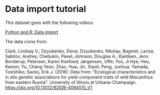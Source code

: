 # Data import tutorial

This dataset goes with the following videos:

[Python and R: Data import](https://www.youtube.com/watch?v=d3RN2ISkpJk)

The data come from:

Clark, Lindsay V.; Dzyubenko, Elena; Dzyubenko, Nikolay; Bagmet, Larisa;
Sabitov, Andrey; Chebukin, Pavel; Johnson, Douglas A.; Kjeldsen, Jens Bonderup;
Petersen, Karen Koefoed; Jørgensen, Uffe; Yoo, Ji Hye; Heo, Kweon; Yu, Chang Yeon;
Zhao, Hua; Jin, Xiaoli; Peng, Junhua; Yamada, Toshihiko; Sacks, Erik J. (2016):
Data from: "Ecological characteristics and in situ genetic associations for
yield-component traits of wild Miscanthus from eastern Russia". University of
Illinois at Urbana-Champaign. https://doi.org/10.13012/B2IDB-4084515_V1
